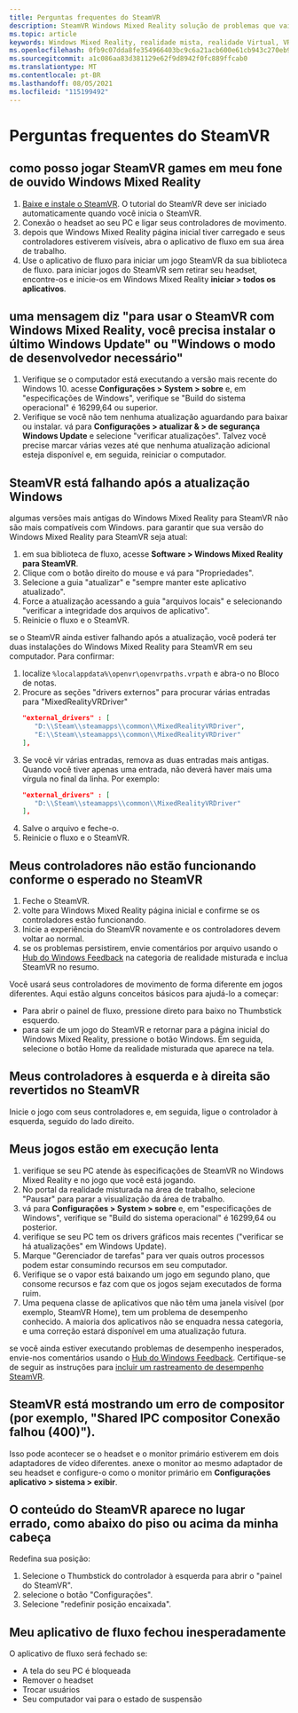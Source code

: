 ```yaml
---
title: Perguntas frequentes do SteamVR
description: SteamVR Windows Mixed Reality solução de problemas que vai além da nossa documentação de suporte de consumidor padrão.
ms.topic: article
keywords: Windows Mixed Reality, realidade mista, realidade Virtual, VR, MR, solução de problemas, erros, ajuda, suporte, SteamVR
ms.openlocfilehash: 0fb9c07dda8fe354966403bc9c6a21acb600e61cb943c270eb9c87f5ec2fb89a
ms.sourcegitcommit: a1c086aa83d381129e62f9d8942f0fc889ffcab0
ms.translationtype: MT
ms.contentlocale: pt-BR
ms.lasthandoff: 08/05/2021
ms.locfileid: "115199492"
---
```

# <a name="steamvr-faqs"></a>Perguntas frequentes do SteamVR

## <a name="how-can-i-play-steamvr-games-in-my-windows-mixed-reality-headset"></a>como posso jogar SteamVR games em meu fone de ouvido Windows Mixed Reality

1. [Baixe e instale o SteamVR](https://steamcdn-a.akamaihd.net/client/installer/SteamWindowsMRInstaller.exe). O tutorial do SteamVR deve ser iniciado automaticamente quando você inicia o SteamVR.
2. Conexão o headset ao seu PC e ligar seus controladores de movimento.
3. depois que Windows Mixed Reality página inicial tiver carregado e seus controladores estiverem visíveis, abra o aplicativo de fluxo em sua área de trabalho.
4. Use o aplicativo de fluxo para iniciar um jogo SteamVR da sua biblioteca de fluxo. para iniciar jogos do SteamVR sem retirar seu headset, encontre-os e inicie-os em Windows Mixed Reality **iniciar > todos os aplicativos**.

## <a name="a-message-says-to-use-steamvr-with-windows-mixed-reality-you-need-to-install-the-latest-windows-update-or-windows-developer-mode-required"></a>uma mensagem diz "para usar o SteamVR com Windows Mixed Reality, você precisa instalar o último Windows Update" ou "Windows o modo de desenvolvedor necessário"

1. Verifique se o computador está executando a versão mais recente do Windows 10. acesse **Configurações > System > sobre** e, em "especificações de Windows", verifique se "Build do sistema operacional" é 16299,64 ou superior.
2. Verifique se você não tem nenhuma atualização aguardando para baixar ou instalar. vá para **Configurações > atualizar & > de segurança Windows Update** e selecione "verificar atualizações". Talvez você precise marcar várias vezes até que nenhuma atualização adicional esteja disponível e, em seguida, reiniciar o computador.

## <a name="steamvr-is-crashing-after-updating-windows"></a>SteamVR está falhando após a atualização Windows

algumas versões mais antigas do Windows Mixed Reality para SteamVR não são mais compatíveis com Windows. para garantir que sua versão do Windows Mixed Reality para SteamVR seja atual:

1. em sua biblioteca de fluxo, acesse **Software > Windows Mixed Reality para SteamVR**.
2. Clique com o botão direito do mouse e vá para "Propriedades".
3. Selecione a guia "atualizar" e "sempre manter este aplicativo atualizado".
4. Force a atualização acessando a guia "arquivos locais" e selecionando "verificar a integridade dos arquivos de aplicativo".
5. Reinicie o fluxo e o SteamVR.

se o SteamVR ainda estiver falhando após a atualização, você poderá ter duas instalações do Windows Mixed Reality para SteamVR em seu computador. Para confirmar:

1. localize ```%localappdata%\openvr\openvrpaths.vrpath``` e abra-o no Bloco de notas.
2. Procure as seções "drivers externos" para procurar várias entradas para "MixedRealityVRDriver"
   ```json
   "external_drivers" : [
      "D:\\Steam\\steamapps\\common\\MixedRealityVRDriver",
      "E:\\Steam\\steamapps\\common\\MixedRealityVRDriver"
   ],
   ```
3. Se você vir várias entradas, remova as duas entradas mais antigas. Quando você tiver apenas uma entrada, não deverá haver mais uma vírgula no final da linha. Por exemplo:
   ```json
   "external_drivers" : [
      "D:\\Steam\\steamapps\\common\\MixedRealityVRDriver"
   ],
   ```
4. Salve o arquivo e feche-o.
5. Reinicie o fluxo e o SteamVR.

## <a name="my-controllers-arent-working-as-expected-in-steamvr"></a>Meus controladores não estão funcionando conforme o esperado no SteamVR

1. Feche o SteamVR.
2. volte para Windows Mixed Reality página inicial e confirme se os controladores estão funcionando.
3. Inicie a experiência do SteamVR novamente e os controladores devem voltar ao normal.
4. se os problemas persistirem, envie comentários por arquivo usando o [Hub do Windows Feedback](https://support.microsoft.com/en-us/help/4021566/windows-10-send-feedback-to-microsoft-with-feedback-hub-app) na categoria de realidade misturada e inclua SteamVR no resumo.

Você usará seus controladores de movimento de forma diferente em jogos diferentes. Aqui estão alguns conceitos básicos para ajudá-lo a começar:
* Para abrir o painel de fluxo, pressione direto para baixo no Thumbstick esquerdo.
* para sair de um jogo do SteamVR e retornar para a página inicial do Windows Mixed Reality, pressione o botão Windows. Em seguida, selecione o botão Home da realidade misturada que aparece na tela.

## <a name="my-left-and-right-controllers-are-reversed-in-steamvr"></a>Meus controladores à esquerda e à direita são revertidos no SteamVR

Inicie o jogo com seus controladores e, em seguida, ligue o controlador à esquerda, seguido do lado direito.

## <a name="my-games-are-running-slowly"></a>Meus jogos estão em execução lenta

1. verifique se seu PC atende às especificações de SteamVR no Windows Mixed Reality e no jogo que você está jogando.
2. No portal da realidade misturada na área de trabalho, selecione "Pausar" para parar a visualização da área de trabalho.
3. vá para **Configurações > System > sobre** e, em "especificações de Windows", verifique se "Build do sistema operacional" é 16299,64 ou posterior.
4. verifique se seu PC tem os drivers gráficos mais recentes ("verificar se há atualizações" em Windows Update).
5. Marque "Gerenciador de tarefas" para ver quais outros processos podem estar consumindo recursos em seu computador.
6. Verifique se o vapor está baixando um jogo em segundo plano, que consome recursos e faz com que os jogos sejam executados de forma ruim.
7. Uma pequena classe de aplicativos que não têm uma janela visível (por exemplo, SteamVR Home), tem um problema de desempenho conhecido. A maioria dos aplicativos não se enquadra nessa categoria, e uma correção estará disponível em uma atualização futura.

se você ainda estiver executando problemas de desempenho inesperados, envie-nos comentários usando o [Hub do Windows Feedback](https://support.microsoft.com/en-us/help/4021566/windows-10-send-feedback-to-microsoft-with-feedback-hub-app). Certifique-se de seguir as instruções para [incluir um rastreamento de desempenho SteamVR](using-steamvr-with-windows-mixed-reality.md#sharing-feedback-on-steamvr).

## <a name="steamvr-is-showing-a-compositor-error-for-example-shared-ipc-compositor-connect-failed-400"></a>SteamVR está mostrando um erro de compositor (por exemplo, "Shared IPC compositor Conexão falhou (400)").

Isso pode acontecer se o headset e o monitor primário estiverem em dois adaptadores de vídeo diferentes. anexe o monitor ao mesmo adaptador de seu headset e configure-o como o monitor primário em **Configurações aplicativo > sistema > exibir**.

## <a name="steamvr-content-appears-in-the-wrong-place-like-beneath-the-floor-or-above-my-head"></a>O conteúdo do SteamVR aparece no lugar errado, como abaixo do piso ou acima da minha cabeça

Redefina sua posição:

1. Selecione o Thumbstick do controlador à esquerda para abrir o "painel do SteamVR".
2. selecione o botão "Configurações".
3. Selecione "redefinir posição encaixada".

## <a name="my-steam-app-closed-unexpectedly"></a>Meu aplicativo de fluxo fechou inesperadamente

O aplicativo de fluxo será fechado se:

* A tela do seu PC é bloqueada
* Remover o headset
* Trocar usuários
* Seu computador vai para o estado de suspensão
